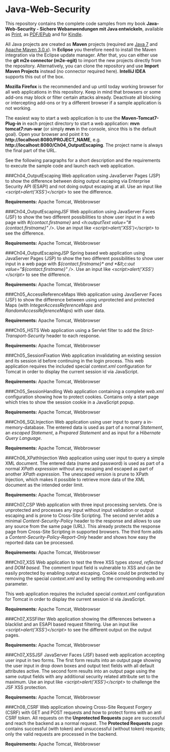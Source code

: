 Java-Web-Security
==============

This repository contains the complete code samples from my book **Java-Web-Security - Sichere Webanwendungen mit Java entwickeln**, available as [Print](http://www.dpunkt.de/buecher/4198/java-web-security.html), as [PDF/EPub](http://www.dpunkt.de/buecher/4825/java-web-security.html) and for [Kindle](http://www.amazon.de/gp/product/B00IUJM3J4/ref=as_li_qf_sp_asin_tl?ie=UTF8&camp=1638&creative=6742&creativeASIN=B00IUJM3J4&linkCode=as2&tag=dominikswelt).

All Java projects are created as **Maven** projects (required are [Java 7](http://www.oracle.com/technetwork/java) and [Apache Maven 3.0.x](http://maven.apache.org)). In **Eclipse** you therefore need to install the Maven integration via the Eclipse update manager. After that, you can either use the **git m2e connector (m2e-egit)** to import the new projects directly from the repository. Alternatively, you can clone the repository and use **Import Maven Projects** instead (no connector required here). **IntelliJ IDEA** supports this out of the box.

**Mozilla Firefox** is the recommended and up until today working browser for all web applications in this repository. Keep in mind that browsers or some add-ons may block or filter certain attacks already. Deactivate all blocking or intercepting add-ons or try a different browser if a sample application is not working.

The easiest way to start a web application is to use the **Maven-Tomcat7-Plug-in** in each project directory to start a web application: **mvn tomcat7:run-war** (or simply **mvn** in the console, since this is the default goal). Open your browser and point it to **http://localhost:8080/PROJECT_NAME**, e.g. **http://localhost:8080/Ch04_OutputEscaping**. The project name is always the final part of the URL.

See the following paragraphs for a short description and the requirements to execute the sample code and launch each web application.

###Ch04_OutputEscaping
Web application using JavaServer Pages (JSP) to show the difference between doing output escaping via Enterprise Security API (ESAPI) and not doing output escaping at all. Use an input like *&lt;script&gt;alert(&#x27;XSS&#x27;)&lt;/script&gt;* to see the difference.

**Requirements:** Apache Tomcat, Webbrowser

###Ch04_OutputEscapingJSF
Web application using JavaServer Faces (JSF) to show the two different possibilities to show user input in a web page with *#{contact.firstname}* and *&lt;h:outputText value="#{contact.firstname}" /&gt;*. Use an input like *&lt;script&gt;alert(&#x27;XSS&#x27;)&lt;/script&gt;* to see the difference.

**Requirements:** Apache Tomcat, Webbrowser

###Ch04_OutputEscapingJSP
Spring based web application using JavaServer Pages (JSP) to show the two different possibilities to show user input in a web page with *${contact.firstname}* and *&lt;c:out value="${contact.firstname}" /&gt;*. Use an input like *&lt;script&gt;alert(&#x27;XSS&#x27;)&lt;/script&gt;* to see the difference.

**Requirements:** Apache Tomcat, Webbrowser

###Ch05_AccessReferenceMaps
Web application using JavaServer Faces (JSF) to show the difference between using unprotected and protected Maps (with *IntegerAccessReferenceMaps* and *RandomAccessReferenceMaps*) with user data.

**Requirements:** Apache Tomcat, Webbrowser

###Ch05_HSTS
Web application using a Servlet filter to add the *Strict-Transport-Security* header to each response.

**Requirements:** Apache Tomcat, Webbrowser

###Ch05_SessionFixation
Web application invalidating an existing session and its session id before continuing in the login process. This web application requires the included special *context.xml* configuration for Tomcat in order to display the current session id via JavaScript.

**Requirements:** Apache Tomcat, Webbrowser

###Ch05_SessionHandling
Web application containing a complete *web.xml* configuration showing how to protect cookies. Contains only a start page which tries to show the session cookie in a JavaScript popup.

**Requirements:** Apache Tomcat, Webbrowser

###Ch06_SQLInjection
Web application using user input to query a in-memory-database. The entered data is used as part of a normal *Statement*, an *escaped Statement*, a *Prepared Statement* and as input for a *Hibernate Query Language*.

**Requirements:** Apache Tomcat, Webbrowser

###Ch06_XPathInjection
Web application using user input to query a simple XML document. The entered data (name and password) is used as part of a normal *XPath expression* without any escaping and escaped as part of another *XPath expression*. The unescaped version is prune to XPath Injection, which makes it possible to retrieve more data of the XML document as the intended order limit.

**Requirements:** Apache Tomcat, Webbrowser

###Ch07_CSP
Web application with three input processing servlets. One is unprotected and processes any input without input validation or output escaping and is prone to Cross-Site Scripting. The second servlet adds a minimal *Content-Security-Policy* header to the response and allows to use any source from the same page (URL). This already protects the response page from Cross-Site Scripting in supported browsers. The third form adds a *Content-Security-Policy-Report-Only* header and shows how easy the reported data can be processed.

**Requirements:** Apache Tomcat, Webbrowser

###Ch07_XSS
Web application to test the three XSS types *stored*, *reflected* and *DOM based*. The comment input field is vulnerable to XSS and can be easily protected by enabling output escaping. Cookie could be protected by removing the special *context.xml* and by setting the corresponding *web.xml* parameter.

This web application requires the included special *context.xml* configuration for Tomcat in order to display the current session id via JavaScript.

**Requirements:** Apache Tomcat, Webbrowser

###Ch07_XSSFilter
Web application showing the differences between a blacklist and an ESAPI based request filtering. Use an input like *&lt;script&gt;alert(&#x27;XSS&#x27;)&lt;/script&gt;* to see the different output on the output pages.

**Requirements:** Apache Tomcat, Webbrowser

###Ch07_XSSJSF
JavaServer Faces (JSF) based web application accepting user input in two forms. The first form results into an output page showing the user input in drop down boxes and output text fields with all default attributes active. The second form results into an output page using the same output fields with any additional security related attribute set to the maximum. Use an input like *&lt;script&gt;alert(&#x27;XSS&#x27;)&lt;/script&gt;* to challenge the JSF XSS protection.

**Requirements:** Apache Tomcat, Webbrowser

###Ch08_CSRF
Web application showing Cross-Site Request Forgery (CSRF) with GET and POST requests and how to protect forms with an anti CSRF token. All requests on the **Unprotected Requests** page are successful and reach the backend as a normal request. The **Protected Requests** page contains successful (with token) and unsuccessful (without token) requests; only the valid requests are processed in the backend.

**Requirements:** Apache Tomcat, Webbrowser
